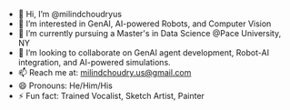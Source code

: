 - 👋 Hi, I’m @milindchoudryus
- 👀 I’m interested in GenAI, AI-powered Robots, and Computer Vision
- 🌱 I’m currently pursuing a Master's in Data Science @Pace University, NY
- 💞️ I’m looking to collaborate on GenAI agent development, Robot-AI integration, and AI-powered simulations.
- 📫 Reach me at: milindchoudry.us@gmail.com
- 😄 Pronouns: He/Him/His
- ⚡ Fun fact: Trained Vocalist, Sketch Artist, Painter

<!---
milindchoudryus/milindchoudryus is a ✨ special ✨ repository because its `README.md` (this file) appears on your GitHub profile.
You can click the Preview link to take a look at your changes.
--->
